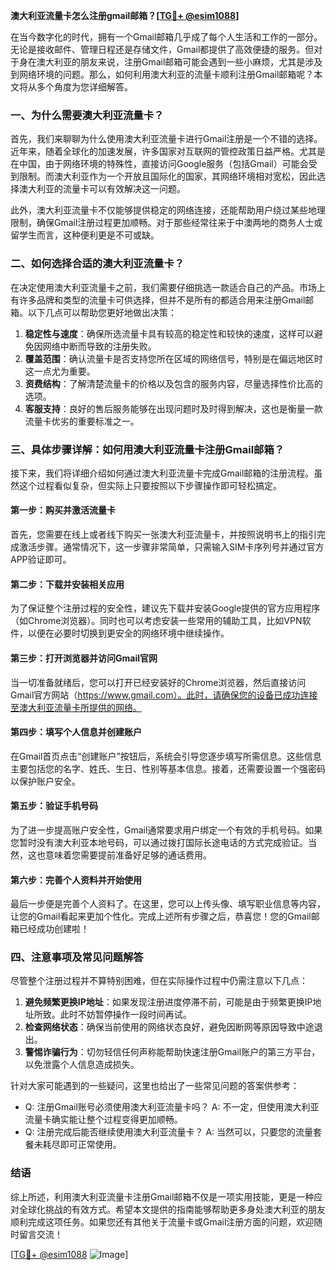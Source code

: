 **澳大利亚流量卡怎么注册gmail邮箱？[[TG💪+ @esim1088](https://t.me/s/esim1088)]**

在当今数字化的时代，拥有一个Gmail邮箱几乎成了每个人生活和工作的一部分。无论是接收邮件、管理日程还是存储文件，Gmail都提供了高效便捷的服务。但对于身在澳大利亚的朋友来说，注册Gmail邮箱可能会遇到一些小麻烦，尤其是涉及到网络环境的问题。那么，如何利用澳大利亚的流量卡顺利注册Gmail邮箱呢？本文将从多个角度为您详细解答。

### 一、为什么需要澳大利亚流量卡？

首先，我们来聊聊为什么使用澳大利亚流量卡进行Gmail注册是一个不错的选择。近年来，随着全球化的加速发展，许多国家对互联网的管控政策日益严格。尤其是在中国，由于网络环境的特殊性，直接访问Google服务（包括Gmail）可能会受到限制。而澳大利亚作为一个开放且国际化的国家，其网络环境相对宽松，因此选择澳大利亚的流量卡可以有效解决这一问题。

此外，澳大利亚流量卡不仅能够提供稳定的网络连接，还能帮助用户绕过某些地理限制，确保Gmail注册过程更加顺畅。对于那些经常往来于中澳两地的商务人士或留学生而言，这种便利更是不可或缺。

### 二、如何选择合适的澳大利亚流量卡？

在决定使用澳大利亚流量卡之前，我们需要仔细挑选一款适合自己的产品。市场上有许多品牌和类型的流量卡可供选择，但并不是所有的都适合用来注册Gmail邮箱。以下几点可以帮助您更好地做出决策：

1. **稳定性与速度**：确保所选流量卡具有较高的稳定性和较快的速度，这样可以避免因网络中断而导致的注册失败。
2. **覆盖范围**：确认流量卡是否支持您所在区域的网络信号，特别是在偏远地区时这一点尤为重要。
3. **资费结构**：了解清楚流量卡的价格以及包含的服务内容，尽量选择性价比高的选项。
4. **客服支持**：良好的售后服务能够在出现问题时及时得到解决，这也是衡量一款流量卡优劣的重要标准之一。

### 三、具体步骤详解：如何用澳大利亚流量卡注册Gmail邮箱？

接下来，我们将详细介绍如何通过澳大利亚流量卡完成Gmail邮箱的注册流程。虽然这个过程看似复杂，但实际上只要按照以下步骤操作即可轻松搞定。

#### 第一步：购买并激活流量卡

首先，您需要在线上或者线下购买一张澳大利亚流量卡，并按照说明书上的指引完成激活步骤。通常情况下，这一步骤非常简单，只需输入SIM卡序列号并通过官方APP验证即可。

#### 第二步：下载并安装相关应用

为了保证整个注册过程的安全性，建议先下载并安装Google提供的官方应用程序（如Chrome浏览器）。同时也可以考虑安装一些常用的辅助工具，比如VPN软件，以便在必要时切换到更安全的网络环境中继续操作。

#### 第三步：打开浏览器并访问Gmail官网

当一切准备就绪后，您可以打开已经安装好的Chrome浏览器，然后直接访问Gmail官方网站（https://www.gmail.com）。此时，请确保您的设备已成功连接至澳大利亚流量卡所提供的网络。

#### 第四步：填写个人信息并创建账户

在Gmail首页点击“创建账户”按钮后，系统会引导您逐步填写所需信息。这些信息主要包括您的名字、姓氏、生日、性别等基本信息。接着，还需要设置一个强密码以保护账户安全。

#### 第五步：验证手机号码

为了进一步提高账户安全性，Gmail通常要求用户绑定一个有效的手机号码。如果您暂时没有澳大利亚本地号码，可以通过拨打国际长途电话的方式完成验证。当然，这也意味着您需要提前准备好足够的通话费用。

#### 第六步：完善个人资料并开始使用

最后一步便是完善个人资料了。在这里，您可以上传头像、填写职业信息等内容，让您的Gmail看起来更加个性化。完成上述所有步骤之后，恭喜您！您的Gmail邮箱已经成功创建啦！

### 四、注意事项及常见问题解答

尽管整个注册过程并不算特别困难，但在实际操作过程中仍需注意以下几点：

1. **避免频繁更换IP地址**：如果发现注册进度停滞不前，可能是由于频繁更换IP地址所致。此时不妨暂停操作一段时间再试。
2. **检查网络状态**：确保当前使用的网络状态良好，避免因断网等原因导致中途退出。
3. **警惕诈骗行为**：切勿轻信任何声称能帮助快速注册Gmail账户的第三方平台，以免泄露个人信息造成损失。

针对大家可能遇到的一些疑问，这里也给出了一些常见问题的答案供参考：
- Q: 注册Gmail账号必须使用澳大利亚流量卡吗？
   A: 不一定，但使用澳大利亚流量卡确实能让整个过程变得更加顺畅。
- Q: 注册完成后能否继续使用澳大利亚流量卡？
   A: 当然可以，只要您的流量套餐未耗尽即可正常使用。

### 结语

综上所述，利用澳大利亚流量卡注册Gmail邮箱不仅是一项实用技能，更是一种应对全球化挑战的有效方式。希望本文提供的指南能够帮助更多身处澳大利亚的朋友顺利完成这项任务。如果您还有其他关于流量卡或Gmail注册方面的问题，欢迎随时留言交流！

[[TG💪+ @esim1088](https://t.me/s/esim1088) ![Image](https://i.postimg.cc/4NQfJmqS/Snipaste-2025-05-13-00-14-12.png)]